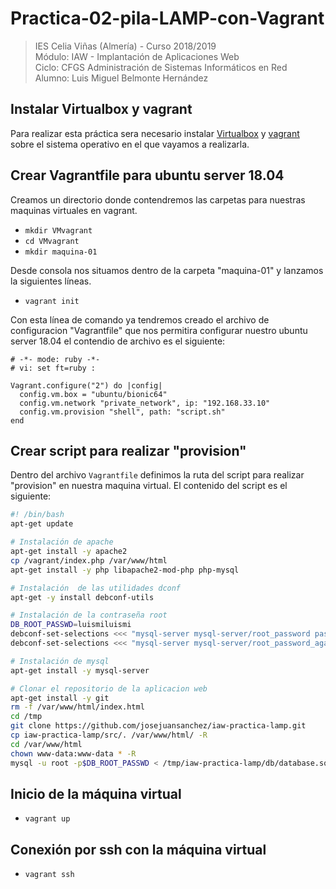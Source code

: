# Practica-02-pila-LAMP-con-Vagrant

>IES Celia Viñas (Almería) - Curso 2018/2019  
>Módulo: IAW - Implantación de Aplicaciones Web  
>Ciclo: CFGS Administración de Sistemas Informáticos en Red  
>Alumno: Luis Miguel Belmonte Hernández

## Instalar Virtualbox y vagrant
Para realizar esta práctica sera necesario instalar [Virtualbox](https://www.virtualbox.org/wiki/Downloads) y [vagrant](https://www.vagrantup.com/downloads.html) sobre el sistema operativo en el que vayamos a realizarla.

## Crear Vagrantfile para ubuntu server 18.04
Creamos un directorio donde contendremos las carpetas para nuestras maquinas virtuales en vagrant.
-  `mkdir VMvagrant`
-  `cd VMvagrant`
-  `mkdir maquina-01`

Desde consola nos situamos dentro de la carpeta "maquina-01" y lanzamos la siguientes líneas.

- `vagrant init`

Con esta línea de comando ya tendremos creado el archivo de configuracion "Vagrantfile" que nos permitira configurar nuestro ubuntu server 18.04 el contendio de archivo es el siguiente:

```
# -*- mode: ruby -*-
# vi: set ft=ruby :

Vagrant.configure("2") do |config|
  config.vm.box = "ubuntu/bionic64"
  config.vm.network "private_network", ip: "192.168.33.10"
  config.vm.provision "shell", path: "script.sh"
end
```

## Crear script para realizar "provision" 

Dentro del archivo `Vagrantfile` definimos la ruta del script para realizar "provision" en nuestra maquina virtual. El contenido del script es el siguiente:

```bash
#! /bin/bash
apt-get update

# Instalación de apache
apt-get install -y apache2
cp /vagrant/index.php /var/www/html
apt-get install -y php libapache2-mod-php php-mysql

# Instalación  de las utilidades dconf
apt-get -y install debconf-utils

# Instalación de la contraseña root
DB_ROOT_PASSWD=luismiluismi
debconf-set-selections <<< "mysql-server mysql-server/root_password password $DB_ROOT_PASSWD"
debconf-set-selections <<< "mysql-server mysql-server/root_password_again password $DB_ROOT_PASSWD"

# Instalación de mysql
apt-get install -y mysql-server

# Clonar el repositorio de la aplicacion web
apt-get install -y git
rm -f /var/www/html/index.html
cd /tmp
git clone https://github.com/josejuansanchez/iaw-practica-lamp.git
cp iaw-practica-lamp/src/. /var/www/html/ -R
cd /var/www/html
chown www-data:www-data * -R 
mysql -u root -p$DB_ROOT_PASSWD < /tmp/iaw-practica-lamp/db/database.sql
```

## Inicio de la máquina virtual 

- `vagrant up`

## Conexión por ssh con la máquina virtual

- `vagrant ssh`
